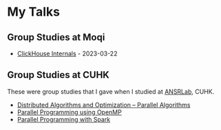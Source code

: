 # My Talks

## Group Studies at Moqi

- [ClickHouse Internals](./clickhouse-internals/clickhouse-internals.pdf) -
  2023-03-22

## Group Studies at CUHK

These were group studies that I gave when I studied at
[ANSRLab](http://ansrlab.cse.cuhk.edu.hk/), CUHK.

- [Distributed Algorithms and Optimization – Parallel Algorithms](./parallel-computation/parallel-algorithms.pdf)
- [Parallel Programming using OpenMP](./parallel-computation/openmp.pdf)
- [Parallel Programming with Spark](./parallel-computation/spark.pdf)

